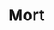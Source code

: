 ---
title: "Mort"
cc-type: novel
hashtag: "mort"
authors:
  - Terry Pratchett
permalink: /:title/
tags:
  - Book
  - Death
  - God as a Character
  - Discworld
  - Terry Pratchett
---